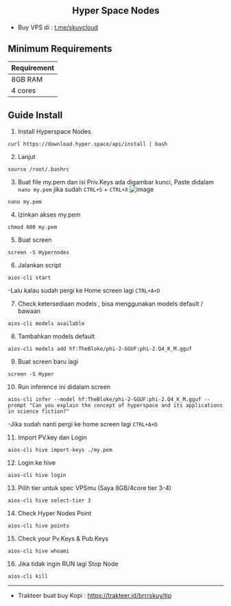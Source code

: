# <h2 align=center>Hyper Space Nodes</h2>

- Buy VPS di : [t.me/skuycloud](t.me/skuycloud)
## Minimum Requirements

| **Requirement**         |
|-------------------------|
|  8GB RAM                |
|  4 cores                |


## Guide Install
1. Install Hyperspace Nodes
```
curl https://download.hyper.space/api/install | bash
```
2. Lanjut 
```
source /root/.bashrc
```
3. Buat file my.pem dan isi Priv.Keys ada digambar kunci, Paste didalam `nano my.pem` jika sudah `CTRL+S` + `CTRL+X` 
![image](https://github.com/user-attachments/assets/1b1fc174-0f82-47b1-a1da-ecb0d4eff684)
```
nano my.pem
```
4. Izinkan akses my.pem
```
chmod 600 my.pem
```
5. Buat screen 
```
screen -S Hypernodes
```
6. Jalankan script
```
aios-cli start
```
-Lalu kalau sudah pergi ke Home screen lagi `CTRL+A+D`

7. Check ketersediaan models , bisa menggunakan models default / bawaan
```
aios-cli models available
```
8. Tambahkan models default
```
aios-cli models add hf:TheBloke/phi-2-GGUF:phi-2.Q4_K_M.gguf
```
9. Buat screen baru lagi
```
screen -S Hyper
```
10. Run inference ini didalam screen 
```
aios-cli infer --model hf:TheBloke/phi-2-GGUF:phi-2.Q4_K_M.gguf --prompt "Can you explain the concept of hyperspace and its applications in science fiction?"
```
-Jika sudah nanti pergi ke home screen lagi `CTRL+A+D`

11. Import PV.key dan Login
```
aios-cli hive import-keys ./my.pem
```
12. Login ke hive
```
aios-cli hive login
```
13. Pilih tier untuk spec VPSmu (Saya 8GB/4core tier 3-4) 
```
aios-cli hive select-tier 3
```
14. Check Hyper Nodes Point
```
aios-cli hive points
```
15. Check your Pv.Keys & Pub.Keys
```
aios-cli hive whoami
```
16. Jika tidak ingin RUN lagi Stop Node 
```
aios-cli kill
```
------------------
- Trakteer buat buy Kopi : https://trakteer.id/brrrskuy/tip

